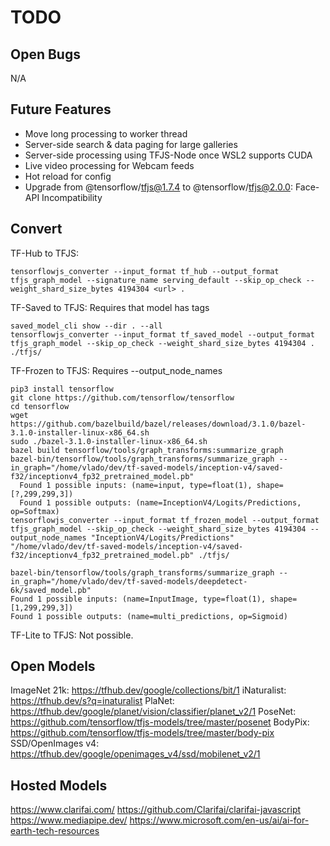 # TODO

## Open Bugs

N/A

## Future Features

- Move long processing to worker thread
- Server-side search & data paging for large galleries
- Server-side processing using TFJS-Node once WSL2 supports CUDA
- Live video processing for Webcam feeds
- Hot reload for config
- Upgrade from @tensorflow/tfjs@1.7.4 to @tensorflow/tfjs@2.0.0: Face-API Incompatibility

## Convert

TF-Hub to TFJS:

    tensorflowjs_converter --input_format tf_hub --output_format tfjs_graph_model --signature_name serving_default --skip_op_check --weight_shard_size_bytes 4194304 <url> .

TF-Saved to TFJS:
Requires that model has tags

    saved_model_cli show --dir . --all
    tensorflowjs_converter --input_format tf_saved_model --output_format tfjs_graph_model --skip_op_check --weight_shard_size_bytes 4194304 . ./tfjs/

TF-Frozen to TFJS:
Requires --output_node_names

    pip3 install tensorflow
    git clone https://github.com/tensorflow/tensorflow
    cd tensorflow
    wget https://github.com/bazelbuild/bazel/releases/download/3.1.0/bazel-3.1.0-installer-linux-x86_64.sh
    sudo ./bazel-3.1.0-installer-linux-x86_64.sh
    bazel build tensorflow/tools/graph_transforms:summarize_graph
    bazel-bin/tensorflow/tools/graph_transforms/summarize_graph --in_graph="/home/vlado/dev/tf-saved-models/inception-v4/saved-f32/inceptionv4_fp32_pretrained_model.pb"
      Found 1 possible inputs: (name=input, type=float(1), shape=[?,299,299,3])
      Found 1 possible outputs: (name=InceptionV4/Logits/Predictions, op=Softmax)
    tensorflowjs_converter --input_format tf_frozen_model --output_format tfjs_graph_model --skip_op_check --weight_shard_size_bytes 4194304 --output_node_names "InceptionV4/Logits/Predictions" "/home/vlado/dev/tf-saved-models/inception-v4/saved-f32/inceptionv4_fp32_pretrained_model.pb" ./tfjs/

    bazel-bin/tensorflow/tools/graph_transforms/summarize_graph --in_graph="/home/vlado/dev/tf-saved-models/deepdetect-6k/saved_model.pb"
    Found 1 possible inputs: (name=InputImage, type=float(1), shape=[1,299,299,3])
    Found 1 possible outputs: (name=multi_predictions, op=Sigmoid)

TF-Lite to TFJS:
Not possible.

## Open Models

ImageNet 21k: <https://tfhub.dev/google/collections/bit/1>
iNaturalist: <https://tfhub.dev/s?q=inaturalist>
PlaNet: <https://tfhub.dev/google/planet/vision/classifier/planet_v2/1>
PoseNet: <https://github.com/tensorflow/tfjs-models/tree/master/posenet>
BodyPix: <https://github.com/tensorflow/tfjs-models/tree/master/body-pix>
SSD/OpenImages v4: <https://tfhub.dev/google/openimages_v4/ssd/mobilenet_v2/1>

## Hosted Models

<https://www.clarifai.com/> <https://github.com/Clarifai/clarifai-javascript>
<https://www.mediapipe.dev/>
<https://www.microsoft.com/en-us/ai/ai-for-earth-tech-resources>
